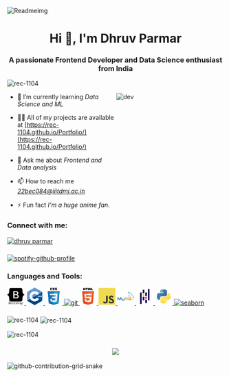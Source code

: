 ![Readmeimg](https://github.com/REC-1104/REC-1104/assets/127714898/65e9a4af-a1c9-4e70-b2ef-3088e215993b)
<h1 align="center">Hi 👋, I'm Dhruv Parmar</h1>
<h3 align="center">A passionate Frontend Developer and Data Science enthusiast from India</h3>

<p align="left"> <img src="https://komarev.com/ghpvc/?username=rec-1104&label=Profile%20views&color=0e75b6&style=flat" alt="rec-1104" /> </p>

<img width=250 height=200 align="right" src="https://i.pinimg.com/originals/0e/f6/f0/0ef6f0f6b459005d9e07aacafa78e140.gif" alt="dev" />

- 🌱 I’m currently learning *Data Science and ML*

- 👨‍💻 All of my projects are available at [https://rec-1104.github.io/Portfolio/](https://rec-1104.github.io/Portfolio/)

- 💬 Ask me about *Frontend and Data analysis*             
- 📫 How to reach me *22bec084@iiitdmj.ac.in*

- ⚡ Fun fact *I'm a huge anime fan.*

<h3 align="left">Connect with me:</h3>

<p align="left">
<a href="https://www.linkedin.com/in/dhruv-parmar-61b31226b/?lipi=urn%3Ali%3Apage%3Ad_flagship3_feed%3BMBE0ITPjRQ%2BfLxIIjD9mgA%3D%3D" target="blank"><img align="center" src="https://raw.githubusercontent.com/rahuldkjain/github-profile-readme-generator/master/src/images/icons/Social/linked-in-alt.svg" alt="dhruv parmar" height="30" width="40" /></a>
</p>

###

[![spotify-github-profile](https://spotify-github-profile.vercel.app/api/view?uid=31zev2msy5uszz3s7asu6h6bjrbq&cover_image=true&theme=natemoo-re&show_offline=false&background_color=121212&interchange=false&bar_color=53b14f&bar_color_cover=false)](https://github.com/kittinan/spotify-github-profile)

###

<h3 align="left">Languages and Tools:</h3>
<p align="left"> <a href="https://getbootstrap.com" target="_blank" rel="noreferrer"> <img src="https://raw.githubusercontent.com/devicons/devicon/master/icons/bootstrap/bootstrap-plain-wordmark.svg" alt="bootstrap" width="40" height="40"/> </a> <a href="https://www.w3schools.com/cpp/" target="_blank" rel="noreferrer"> <img src="https://raw.githubusercontent.com/devicons/devicon/master/icons/cplusplus/cplusplus-original.svg" alt="cplusplus" width="40" height="40"/> </a> <a href="https://www.w3schools.com/css/" target="_blank" rel="noreferrer"> <img src="https://raw.githubusercontent.com/devicons/devicon/master/icons/css3/css3-original-wordmark.svg" alt="css3" width="40" height="40"/> </a> <a href="https://git-scm.com/" target="_blank" rel="noreferrer"> <img src="https://www.vectorlogo.zone/logos/git-scm/git-scm-icon.svg" alt="git" width="40" height="40"/> </a> <a href="https://www.w3.org/html/" target="_blank" rel="noreferrer"> <img src="https://raw.githubusercontent.com/devicons/devicon/master/icons/html5/html5-original-wordmark.svg" alt="html5" width="40" height="40"/> </a> <a href="https://developer.mozilla.org/en-US/docs/Web/JavaScript" target="_blank" rel="noreferrer"> <img src="https://raw.githubusercontent.com/devicons/devicon/master/icons/javascript/javascript-original.svg" alt="javascript" width="40" height="40"/> </a> <a href="https://www.mysql.com/" target="_blank" rel="noreferrer"> <img src="https://raw.githubusercontent.com/devicons/devicon/master/icons/mysql/mysql-original-wordmark.svg" alt="mysql" width="40" height="40"/> </a> <a href="https://pandas.pydata.org/" target="_blank" rel="noreferrer"> <img src="https://raw.githubusercontent.com/devicons/devicon/2ae2a900d2f041da66e950e4d48052658d850630/icons/pandas/pandas-original.svg" alt="pandas" width="40" height="40"/> </a> <a href="https://www.python.org" target="_blank" rel="noreferrer"> <img src="https://raw.githubusercontent.com/devicons/devicon/master/icons/python/python-original.svg" alt="python" width="40" height="40"/> </a>  <a href="https://seaborn.pydata.org/" target="_blank" rel="noreferrer"> <img src="https://seaborn.pydata.org/_images/logo-mark-lightbg.svg" alt="seaborn" width="40" height="40"/> </a> </p>

###

<p><img align="left" src="https://github-readme-stats.vercel.app/api/top-langs?username=rec-1104&show_icons=true&theme=dark&locale=en&layout=compact" alt="rec-1104" /></p>
 
<p>&nbsp;<img align="center" src="https://github-readme-stats.vercel.app/api?username=rec-1104&theme=dark&show_icons=true&locale=en" alt="rec-1104" /></p>
<p><img align="center" src="https://github-readme-streak-stats.herokuapp.com/?user=rec-1104&theme=dark" alt="rec-1104" /></p>

###

<p align="center">
<img src="https://i.imgur.com/x1KbuCq.gif" width="500">

![github-contribution-grid-snake](https://github.com/REC-1104/REC-1104/assets/127714898/5a68379e-242d-4ce4-bfd7-d8ffdf51be9f)

<!---
REC-1104/REC-1104 is a ✨ special ✨ repository because its `README.md` (this file) appears on your GitHub profile.
You can click the Preview link to take a look at your changes.
--->
